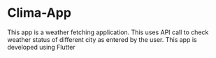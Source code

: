 # Clima-App
This app is a weather fetching application. This uses API call to check weather status of different city as entered by the user. This app is developed using Flutter

